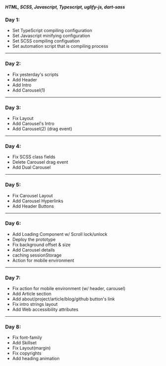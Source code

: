 ##### HTML, SCSS, Javascript, Typescript, uglify-js, dart-sass

### Day 1:

-   Set TypeScript compiling configuration
-   Set Javascript minifying configuration
-   Set SCSS compiling configuation
-   Set automation script that is compiling process

---

### Day 2:

-   Fix yesterday's scripts
-   Add Header
-   Add Intro
-   Add Carousel(1)

---

### Day 3:

-   Fix Layout
-   Add Carousel's Intro
-   Add Carousel(2) (drag event)

---

### Day 4:

-   Fix SCSS class fields
-   Delete Carousel drag event
-   Add Dual Carousel

---

### Day 5:

-   Fix Carousel Layout
-   Add Carousel Hyperlinks
-   Add Header Buttons

---

### Day 6:

-   Add Loading Component w/ Scroll lock/unlock
-   Deploy the prototype
-   Fix background offset & size
-   Add Carousel details
-   caching sessionStorage
-   Action for mobile environment

---

### Day 7:

-   Fix action for mobile environment (w/ header, carousel)
-   Add Article section
-   Add about/project/article/blog/github button's link
-   Fix intro strings layout
-   Add Web accessibility attributes

---

### Day 8:

-   Fix font-family
-   Add Skillset
-   Fix Layout(margin)
-   Fix copyrights
-   Add heading animation
